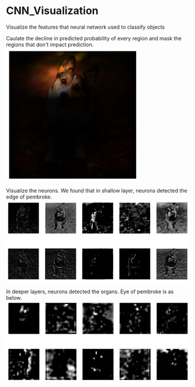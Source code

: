 # CNN_Visualization
Visualize the features that neural network used to classify objects

Caulate the decline in predicted probability of every region and mask the regions that don't impact prediction.
![image](https://github.com/WuPedin/CNN_Visualization/blob/master/Pembroke.PNG)

Visualize the neurons.
We found that in shallow layer, neurons detected the edge of pembroke.
![image](https://github.com/WuPedin/CNN_Visualization/blob/master/Pembroke_Edge.PNG)

In deeper layers, neurons detected the organs.
Eye of pembroke is as below.
![image](https://github.com/WuPedin/CNN_Visualization/blob/master/Pembroke_Eye.PNG)
